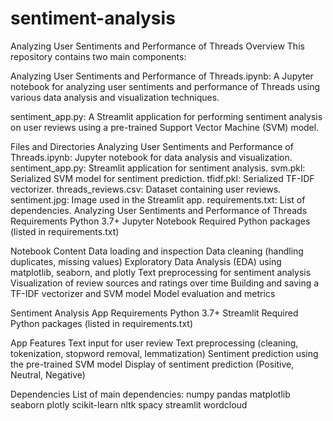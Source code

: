 # sentiment-analysis
Analyzing User Sentiments and Performance of Threads
Overview
This repository contains two main components:

Analyzing User Sentiments and Performance of Threads.ipynb: A Jupyter notebook for analyzing user sentiments and performance of Threads using various data analysis and visualization techniques.

sentiment_app.py: A Streamlit application for performing sentiment analysis on user reviews using a pre-trained Support Vector Machine (SVM) model.

Files and Directories
Analyzing User Sentiments and Performance of Threads.ipynb: Jupyter notebook for data analysis and visualization.
sentiment_app.py: Streamlit application for sentiment analysis.
svm.pkl: Serialized SVM model for sentiment prediction.
tfidf.pkl: Serialized TF-IDF vectorizer.
threads_reviews.csv: Dataset containing user reviews.
sentiment.jpg: Image used in the Streamlit app.
requirements.txt: List of dependencies.
Analyzing User Sentiments and Performance of Threads
Requirements
Python 3.7+
Jupyter Notebook
Required Python packages (listed in requirements.txt)

Notebook Content
Data loading and inspection
Data cleaning (handling duplicates, missing values)
Exploratory Data Analysis (EDA) using matplotlib, seaborn, and plotly
Text preprocessing for sentiment analysis
Visualization of review sources and ratings over time
Building and saving a TF-IDF vectorizer and SVM model
Model evaluation and metrics

Sentiment Analysis App
Requirements
Python 3.7+
Streamlit
Required Python packages (listed in requirements.txt)

App Features
Text input for user review
Text preprocessing (cleaning, tokenization, stopword removal, lemmatization)
Sentiment prediction using the pre-trained SVM model
Display of sentiment prediction (Positive, Neutral, Negative)

Dependencies
List of main dependencies:
numpy
pandas
matplotlib
seaborn
plotly
scikit-learn
nltk
spacy
streamlit
wordcloud
